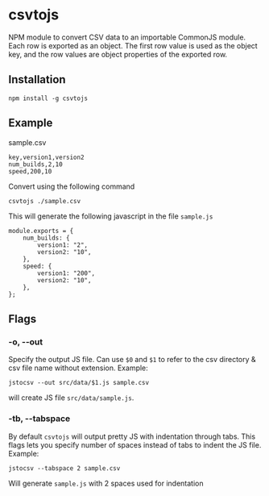 # csvtojs
NPM module to convert CSV data to an importable CommonJS module. Each row is exported as an object.
The first row value is used as the object key, and the row values are object properties of the
exported row.


## Installation
```
npm install -g csvtojs
```

## Example
sample.csv
```
key,version1,version2
num_builds,2,10
speed,200,10
```
Convert using the following command
```
csvtojs ./sample.csv
```
This will generate the following javascript in the file `sample.js`
```
module.exports = {
	num_builds: {
		version1: "2",
		version2: "10",
	},
	speed: {
		version1: "200",
		version2: "10",
	},
};
```

## Flags
### -o, --out
Specify the output JS file. Can use `$0` and `$1` to refer to the csv directory & csv file name without extension. Example:
```
jstocsv --out src/data/$1.js sample.csv
```
will create JS file `src/data/sample.js`.

### -tb, --tabspace
By default `csvtojs` will output pretty JS with indentation through tabs. This flags lets you specify number of spaces instead of tabs to indent the JS file. Example:
```
jstocsv --tabspace 2 sample.csv
```
Will generate `sample.js` with 2 spaces used for indentation


